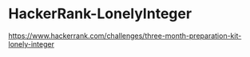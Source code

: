 # HackerRank-LonelyInteger

https://www.hackerrank.com/challenges/three-month-preparation-kit-lonely-integer
